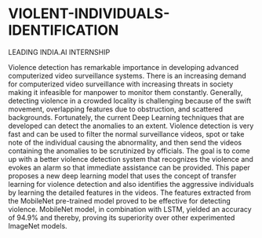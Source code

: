 # VIOLENT-INDIVIDUALS-IDENTIFICATION
LEADING INDIA.AI INTERNSHIP

Violence detection has remarkable importance in developing advanced computerized video surveillance systems. There is an increasing demand for computerized video surveillance with increasing threats in society making it infeasible for manpower to monitor them constantly. Generally, detecting violence in a crowded locality is challenging because of the swift movement, overlapping features due to obstruction, and scattered backgrounds. Fortunately, the current Deep Learning techniques that are developed can detect the anomalies to an extent. Violence detection is very fast and can be used to filter the normal surveillance videos, spot or take note of the individual causing the abnormality, and then send the videos containing the anomalies to be scrutinized by officials. The goal is to come up with a better violence detection system that recognizes the violence and evokes an alarm so that immediate assistance can be provided. This paper proposes a new deep learning model that uses the concept of transfer learning for violence detection and also identifies the aggressive individuals by learning the detailed features in the videos. The features extracted from the MobileNet pre-trained model proved to be effective for detecting violence. MobileNet model, in combination with LSTM, yielded an accuracy of 94.9% and thereby, proving its superiority over other experimented ImageNet models.
